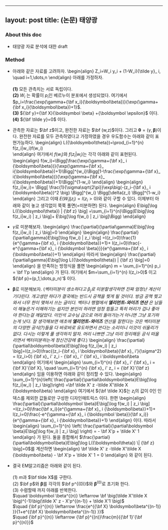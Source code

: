  ---
 layout: post
 title: (논문) 태양광
 ---
 
 ### About this doc
 
 - 태양광 자료 분석에 대한 draft 
  
 ### Method 
 
 - 아래와 같은 자료를 고려하자. 
\begin{align}
Z_i=W_i y_i + (1-W_i){\tilde y}_ i, \quad i=1,\dots,n 
\end{align}
아래를 가정하자. <br/><br/>
**(1)** 모든 관측치는 서로 독립이다. <br/>
**(2)** $W_i$ 는 확률이 $p_i$인 베르누이 분포에서 생성되었다. 여기에서 $p_i=\frac{\exp(\gamma+{\bf x_i}{\boldsymbol\beta})}{\exp(\gamma+{\bf x_i}{\boldsymbol\beta})+1}$. <br/>
**(3)** ${\bf y}={\bf X}{\boldsymbol \beta} +{\boldsymbol \epsilon}$ 이다. <br/>
**(4)** ${\bf \tilde y}=0$ 이다. 

- 관측한 자료는 $\bf z$이고, 완전한 자료는 $\bf (w,z)$이다. 그리고 ${\boldsymbol\theta}=(\gamma,\boldsymbol{\beta})$이다. 완전한 자료를 모두 관측하였다고 가정하였을 경우 우도함수는 아래와 같이 표현가능하다. 
\begin{align}
L({\boldsymbol\theta})=\prod_{i=1}^{n} f(z_i|w_i)f(w_i)  
\end{align}
여기에서 $f(w_i)$와 $f(z_i|w_i)$는 각각 아래와 같이 표현된다. 
\begin{align}
f(w_i)=\Bigg[\frac{\exp(\gamma+{\bf x}_ i {\boldsymbol\beta})}{\exp(\gamma+{\bf x}_ i{\boldsymbol\beta})+1}\Bigg]^{w_i}\Bigg[1-\frac{\exp(\gamma+{\bf x}_ i{\boldsymbol\beta})}{\exp(\gamma+{\bf x}_ i{\boldsymbol\beta})+1}\Bigg]^{1-w_i}
\end{align}
\begin{align}
f(z_i|w_i)=
\Bigg[ \frac{1}{\sigma\sqrt{2\pi}}\exp\big(-(z_i-{\bf x}_ i {\boldsymbol\beta})^2 \big) \Bigg]^{w_i} \Bigg[\delta(z_i)  \Bigg]^{1-w_i}
\end{align}
그리고 이때 $E(W_i \| z_i)=I(z_i>0)$와 같이 구할 수 있다. 이제부터 아래와 같이 놓고 생각없이 쭉쭉 풀면(=미분하면) 된다. 
\begin{align}
E\big[\log L({\boldsymbol\theta}) \| {\bf z} \big]
=\sum_{i=1}^{n}\Bigg(E\big[\log f(z_i|w_i) \| z_i \big]+ E\big[\log f(w_i) \| z_i \big]\Bigg)
\end{align}

- $\gamma$로 미분해보자. 
\begin{align}
\frac{\partial}{\partial\gamma}E\big[\log f(z_i|w_i) \| z_i \big]=0 
\end{align}
\begin{align}
\frac{\partial}{\partial\gamma}E\big[\log f(w_i) \| z_i \big] 
=I(z_i>0)\frac{1}{e^{\gamma+{\bf x}_ i {\boldsymbol\beta}}+1}+ I(z_i=0)\frac{-e^{\gamma+{\bf x}_ i {\boldsymbol \beta}}}{e^{\gamma+{\bf x}_ i {\boldsymbol\beta}}+1}
\end{align}
따라서
\begin{align}
\frac{\partial}{\partial\gamma}E\big[\log L({\boldsymbol\theta}) \| {\bf z} \big]=0 
\end{align}
을 만족하는 방정식을 풀면 
\begin{align}
m = \sum_{i=1}^{n} p_i = \bf 1'p 
\end{align}
가 된다. 여기에서 $m=\sum_{i=1}^{n} I(z_i>0)$ 이고 ${\bf p}=(p_1,\dots,p_n)'$ 이다. 


- $\boldsymbol\beta$로 미분해보자. (*벡터미분이 생소하다고 $\beta_j$로 미분할생각하면 진짜 엄청난 계산이 기다린다. 개고생만 하다가 결국에는 반드시 공책을 찢게 될 것이다. 방금 공책 찢고와서 너무 한이 맺혀서 쓰는 글이다. 벡터나 행렬에서 **엘리먼트-와이즈 연산** 은 남들이 해놓은거 이해하기는 쉽지만 본인이 하려면 엄청 힘들고 특히 머리가 겁나 좋아야 한다는걸 깨달았다. 이인석 교수님 급으로 머리 돌아가는거 아니면 그냥 포기하는게 낫다. 잘 생각해보면 애초에 **엘리먼트-와이즈** 연산을 잘한다는 것은 벡터미분의 다양한 공식(?)들을 다 바로바로 유도하면서 쓴다는 소리이니 이것이 쉬울리가 없다. 다시는 이렇게 풀 생각하지 말자. 머리 나쁘면 그냥 미리 정리해둔 공식 떠올리면서 벡터미분하는게 정신건강에 좋다.*)
\begin{align}
\frac{\partial}{\partial\boldsymbol\beta}E\big[\log f(z_i|w_i) \| z_i \big]=I(z_i>0)\frac{(z_i-{\bf x}_ i \boldsymbol\beta){\bf x}_ i'}{\sigma^2} = I(z_i>0) {\bf x}_ i' z_i - {\bf x}_ i' {\bf x}_ i \boldsymbol\beta
\end{align}
여기에서 
\begin{align}
\sum_{i=1}^{n} {\bf x}_ i' {\bf x}_ i = {\bf X}'{\bf X}, \quad \sum_{i=1}^{n} {\bf x}_ i' z_ i = {\bf X}'{\bf z}
\end{align}
임을 이용하면 아래와 같이 정리할 수 있다. 
\begin{align}
\sum_{i=1}^{n}\left( \frac{\partial}{\partial\boldsymbol\beta}E\big[\log f(z_i|w_i) \| z_i \big]\right)
=\bf \tilde X' z -\tilde X'\tilde X {\boldsymbol\beta} 
\end{align}
여기에서 ${\bf \tilde X}$는 $z_i$의 값이 $0$인 인덱스를 제외한 값들로만 구성한 디자인매트릭스 이다. 
한편 
\begin{align}
\frac{\partial}{\partial\boldsymbol \beta}E\big[\log f(w_i) \| z_i \big] 
=I(z_i>0)\frac{\bf x_i}{e^{\gamma+{\bf x}_ i {\boldsymbol\beta}}+1}+ I(z_i=0)\frac{-e^{\gamma+{\bf x}_ i {\boldsymbol \beta}}{\bf x_i}}{e^{\gamma+{\bf x}_ i {\boldsymbol\beta}}+1}
\end{align}
이다. 따라서 
\begin{align}
\sum_{i=1}^{n} \left( \frac{\partial}{\partial\boldsymbol \beta}E\big[\log f(w_i) \| z_i \big]  \right) = - \bf X'p + \tilde X' 1 
\end{align}
가 된다. 둘을 종합해서 $\frac{\partial}{\partial\boldsymbol\beta}E\big[\log L({\boldsymbol\theta}) \| {\bf z} \big]=0$를 계산하면
\begin{align}
\bf \tilde X' z -\tilde X'\tilde X {\boldsymbol\beta}  - \bf X'p + \tilde X' 1 = 0
\end{align}
와 같이 된다. 

- 결국 EM알고리즘은 아래와 같이 된다. <br/><br/>
(1) $m$과 $\bf tilde X$를 구한다. <br/> 
(2) $\bf p$와 $\boldsymbol \beta$를 각각의 $\bf p^{(0)}$와 $\boldsymbol\beta^{(0)}$로 초기화 한다. <br/>
(3) 수렴할때 까지 아래를 반복한다. <br/>
$\quad \boldsymbol \beta^{(n)} \leftarrow  \bf \big(\tilde X'\tilde X \big)^{-1}\big(\tilde X' z - X'p^{(n-1)} + \tilde X'1 \big)$ <br/> 
$\quad {\bf p}^{(n)} \leftarrow \frac{e^{{\bf X} \boldsymbol\beta^{(n-1)} }}{1+e^{{\bf X} \boldsymbol\beta^{(n-1)} }}$ <br/> 
$\quad {\bf p}^{(n)} \leftarrow {\bf p}^{(n)}\frac{m}{{\bf 1}'{\bf p}^{(n)}}$ 
